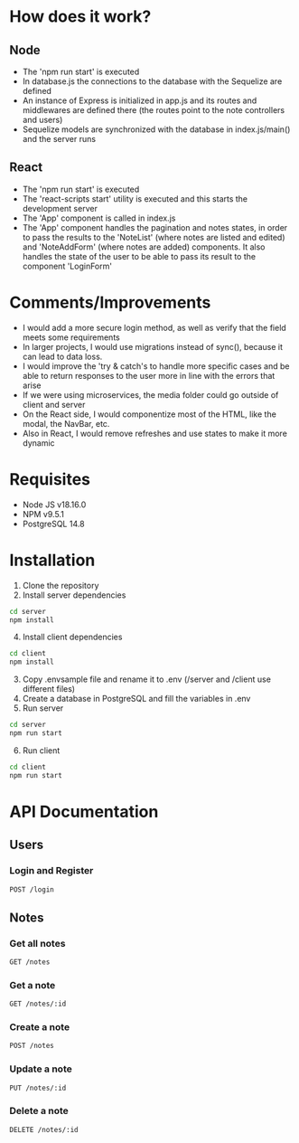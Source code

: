 # How does it work?
## Node
- The 'npm run start' is executed
- In database.js the connections to the database with the Sequelize are defined
- An instance of Express is initialized in app.js and its routes and middlewares are defined there (the routes point to the note controllers and users)
- Sequelize models are synchronized with the database in index.js/main() and the server runs

## React
- The 'npm run start' is executed
- The 'react-scripts start' utility is executed and this starts the development server
- The 'App' component is called in index.js
- The 'App' component handles the pagination and notes states, in order to pass the results to the 'NoteList' (where notes are listed and edited) and 'NoteAddForm' (where notes are added) components. It also handles the state of the user to be able to pass its result to the component 'LoginForm'

# Comments/Improvements
- I would add a more secure login method, as well as verify that the field meets some requirements
- In larger projects, I would use migrations instead of sync(), because it can lead to data loss.
- I would improve the 'try & catch's to handle more specific cases and be able to return responses to the user more in line with the errors that arise
- If we were using microservices, the media folder could go outside of client and server
- On the React side, I would componentize most of the HTML, like the modal, the NavBar, etc.
- Also in React, I would remove refreshes and use states to make it more dynamic

# Requisites
- Node JS v18.16.0
- NPM v9.5.1
- PostgreSQL 14.8

# Installation
1. Clone the repository
2. Install server dependencies
```bash
cd server
npm install
```
4. Install client dependencies
```bash
cd client
npm install
```
3. Copy .envsample file and rename it to .env (/server and /client use different files)
4. Create a database in PostgreSQL and fill the variables in .env
5. Run server
```bash
cd server
npm run start
```
6. Run client
```bash
cd client
npm run start
```

# API Documentation
## Users
### Login and Register
```bash
POST /login
```

## Notes
### Get all notes
```bash
GET /notes
```

### Get a note
```bash
GET /notes/:id
```

### Create a note
```bash
POST /notes
```

### Update a note
```bash
PUT /notes/:id
```

### Delete a note
```bash
DELETE /notes/:id
```
